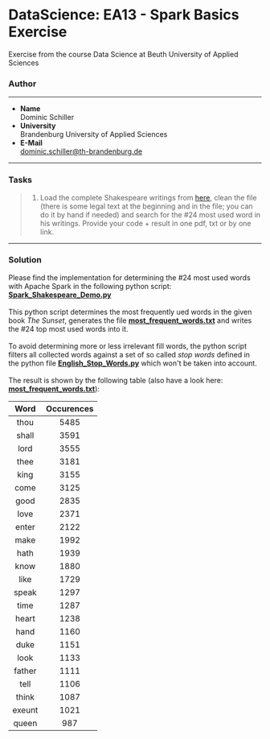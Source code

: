 # DataScience: EA13 - Spark Basics Exercise
Exercise from the course Data Science at Beuth University of Applied Sciences

### Author
 -----------
* **Name**<br />Dominic Schiller<br />
* **University**<br />Brandenburg University of Applied Sciences<br />
* **E-Mail**<br />dominic.schiller@th-brandenburg.de

---------
### Tasks
> 1. Load the complete Shakespeare writings from [here](https://ocw.mit.edu/ans7870/6/6.006/s08/lecturenotes/files/t8.shakespeare.txt), clean the file (there is some legal text at the beginning and in the file; you can do it by hand if needed) and search for the #24 most used word in his writings. Provide your code + result in one pdf, txt or by one link.

---------
### Solution
Please find the implementation for determining the #24 most used words with Apache Spark in the following python script:  [**Spark_Shakespeare_Demo.py**](https://github.com/dominicSchiller/DataScience_EA13_SparkBasics_Excercise/blob/develop/Spark_Shakespeare_Demo.py)
<br /><br />
This python script determines the most frequently ued words in the given book *The Sunset*, generates the file [**most_frequent_words.txt**](https://github.com/dominicSchiller/DataScience_EA13_SparkBasics_Excercise/blob/develop/most_frequent_words.txt) and writes the #24 top most used words into it.
<br /><br />
To avoid determining more or less irrelevant fill words, the python script filters all collected words against a set of so called *stop words* defined in the python file [**English_Stop_Words.py**](https://github.com/dominicSchiller/DataScience_EA13_SparkBasics_Excercise/blob/develop/English_Stop_Words.py) which won't be taken into account.
<br />
<br />
The result is shown by the following table (also have a look here: [**most_frequent_words.txt**](https://github.com/dominicSchiller/DataScience_EA13_SparkBasics_Excercise/blob/develop/most_frequent_words.txt)):<br />

| Word 	| Occurences 	|
|:------:	|:----------:	|
| thou 	| 5485 	|
| shall 	| 3591 	|
| lord 	| 3555 	|
| thee 	| 3181 	|
| king 	| 3155 	|
| come 	| 3125 	|
| good 	| 2835 	|
| love 	| 2371 	|
| enter 	| 2122 	|
| make 	| 1992 	|
| hath 	| 1939 	|
| know 	| 1880 	|
| like 	| 1729 	|
| speak 	| 1297 	|
| time 	| 1287 	|
| heart 	| 1238 	|
| hand 	| 1160 	|
| duke 	| 1151 	|
| look 	| 1133 	|
| father 	| 1111 	|
| tell 	| 1106 	|
| think 	| 1087 	|
| exeunt 	| 1021 	|
| queen 	| 987 	|